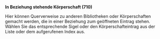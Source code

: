 **In Beziehung stehende Körperschaft (710)**  
  
Hier können Querverweise zu anderen Bibliotheken oder Körperschaften gemacht werden, die in einer&nbsp;Beziehung zum geöffneten&nbsp;Eintrag stehen. Wählen Sie das entsprechende Sigel oder den Körperschafteintrag aus der Liste oder dem aufgerufenen Index aus. &nbsp;